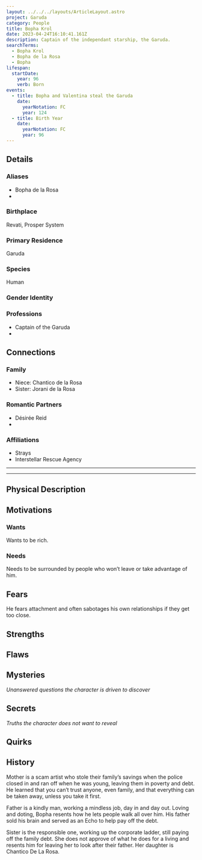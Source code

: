 ```yaml
---
layout: ../../../layouts/ArticleLayout.astro
project: Garuda
category: People
title: Bopha Krol
date: 2023-04-24T16:10:41.161Z
description: Captain of the independant starship, the Garuda.
searchTerms:
  - Bopha Krol
  - Bopha de la Rosa
  - Bopha
lifespan:
  startDate:
    year: 96
    verb: Born
events:
  - title: Bopha and Valentina steal the Garuda
    date:
      yearNotation: FC
      year: 124
  - title: Birth Year
    date:
      yearNotation: FC
      year: 96
---
```

## Details

### Aliases
* Bopha de la Rosa
*

### Birthplace

Revati, Prosper System

### Primary Residence

Garuda

### Species

Human

### Gender Identity


### Professions  
* Captain of the Garuda
* 

## Connections

### Family
* Niece: Chantico de la Rosa
* Sister: Jorani de la Rosa

### Romantic Partners
* Désirée Reid
*

### Affiliations
* Strays
* Interstellar Rescue Agency

[use double horizontal rule to add a details pane]::
_____
_____

## Physical Description

## Motivations

### Wants

Wants to be rich.

### Needs

Needs to be surrounded by people who won’t leave or take advantage of him.

## Fears

He fears attachment and often sabotages his own relationships if they get too close.

## Strengths

## Flaws

## Mysteries
*Unanswered questions the character is driven to discover*

## Secrets
*Truths the character does not want to reveal*

## Quirks

## History

Mother is a scam artist who stole their family’s savings when the police closed in and ran off when he was young, leaving them in poverty and debt. He learned that you can’t trust anyone, even family, and that everything can be taken away, unless you take it first.

Father is a kindly man, working a mindless job, day in and day out. Loving and doting, Bopha resents how he lets people walk all over him. His father sold his brain and served as an Echo to help pay off the debt.

Sister is the responsible one, working up the corporate ladder, still paying off the family debt. She does not approve of what he does for a living and resents him for leaving her to look after their father. Her daughter is Chantico De La Rosa.